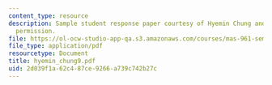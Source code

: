 ```yaml
---
content_type: resource
description: Sample student response paper courtesy of Hyemin Chung and used with
  permission.
file: https://ol-ocw-studio-app-qa.s3.amazonaws.com/courses/mas-961-seminar-on-deep-engagement-fall-2004/2d039f1a62c487ce9266a739c742b27c_hyemin_chung9.pdf
file_type: application/pdf
resourcetype: Document
title: hyemin_chung9.pdf
uid: 2d039f1a-62c4-87ce-9266-a739c742b27c
---
```


